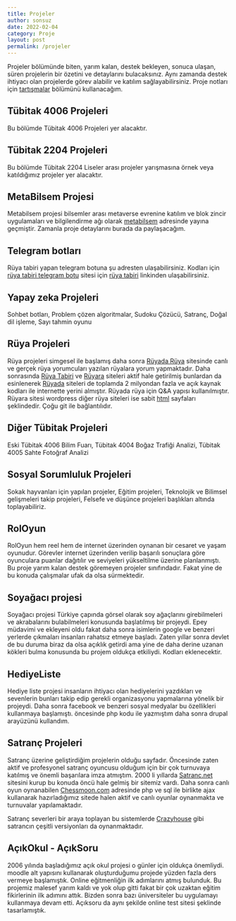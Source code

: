 ```yaml
---
title: Projeler
author: sonsuz
date: 2022-02-04
category: Proje
layout: post
permalink: /projeler
---
```


Projeler bölümünde biten, yarım kalan, destek bekleyen, sonuca ulaşan, süren projelerin bir özetini ve detaylarını bulacaksınız. Aynı zamanda destek ihtiyacı olan projelerde görev alabilir ve katılım sağlayabilirsiniz. Proje notları için [tartışmalar](https://github.com/sonsuzus/sonsuzus.github.io/discussions) bölümünü kullanacağım.

## Tübitak 4006 Projeleri

Bu bölümde Tübitak 4006 Projeleri yer alacaktır.

## Tübitak 2204 Projeleri

Bu bölümde Tübitak 2204 Liseler arası projeler yarışmasına örnek veya katıldığımız projeler yer alacaktır.

## MetaBilsem Projesi

Metabilsem projesi bilsemler arası metaverse evrenine katılım ve blok zincir uygulamaları ve bilgilendirme ağı olarak [metabilsem](https://sonsuzus.github.io) adresinde yayına geçmiştir. Zamanla proje detaylarını burada da paylaşacağım.

## Telegram botları

Rüya tabiri yapan telegram botuna şu adresten ulaşabilirsiniz. Kodları için [rüya tabiri telegram botu](https://github.com/ruya-tabiri/ruya-tabiri-telegram-botu) sitesi için [rüya tabiri](https://ruya-tabiri.github.io) linkinden ulaşabilirsiniz.

## Yapay zeka Projeleri

Sohbet botları, Problem çözen algoritmalar, Sudoku Çözücü, Satranç, Doğal dil işleme, Sayı tahmin oyunu

## Rüya Projeleri

Rüya projeleri simgesel ile başlamış daha sonra [Rüyada Rüya](https://sonsuzus.github.io/site/ruyada-ruya) sitesinde canlı ve gerçek rüya yorumcuları yazılan rüyalara yorum yapmaktadır. Daha sonrasında [Rüya Tabiri](https://ruya-tabiri.github.io) ve [Rüyara](https://ruyara.com) siteleri aktif hale getirilmiş bunlardan da esinlenerek [Rüyada](https://ruyada.github.io) siteleri de toplamda 2 milyondan fazla ve açık kaynak kodları ile internette yerini almıştır. Rüyada rüya için Q&A yapısı kullanılmıştır. Rüyara sitesi wordpress diğer rüya siteleri ise sabit [html](https://sonsuzus.github.io/program/html) sayfaları şeklindedir. Çoğu git ile bağlantılıdır.

## Diğer Tübitak Projeleri

Eski Tübitak 4006 Bilim Fuarı, Tübitak 4004 Boğaz Trafiği Analizi, Tübitak 4005 Sahte Fotoğraf Analizi

## Sosyal Sorumluluk Projeleri

Sokak hayvanları için yapılan projeler, Eğitim projeleri, Teknolojik ve Bilimsel gelişmeleri takip projeleri, Felsefe ve düşünce projeleri başlıkları altında toplayabiliriz.

## RolOyun

RolOyun hem reel hem de internet üzerinden oynanan bir cesaret ve yaşam oyunudur. Görevler internet üzerinden verilip başarılı sonuçlara göre oyunculara puanlar dağıtılır ve seviyeleri yükseltilme üzerine planlanmıştı. Bu proje yarım kalan destek göremeyen projeler sınıfındadır. Fakat yine de bu konuda çalışmalar ufak da olsa sürmektedir.

## Soyağacı projesi

Soyağacı projesi Türkiye çapında görsel olarak soy ağaçlarını girebilmeleri ve akrabalarını bulabilmeleri konusunda başlatılmış bir projeydi. Epey müdavimi ve ekleyeni oldu fakat daha sonra isimlerin google ve benzeri yerlerde çıkmaları insanları rahatsız etmeye başladı. Zaten yıllar sonra devlet de bu duruma biraz da olsa açıklık getirdi ama yine de daha derine uzanan kökleri bulma konusunda bu projem oldukça etkiliydi. Kodları eklenecektir.

## HediyeListe

Hediye liste projesi insanların ihtiyacı olan hediyelerini yazdıkları ve sevenlerin bunları takip edip gerekli organizasyonu yapmalarına yönelik bir projeydi. Daha sonra facebook ve benzeri sosyal medyalar bu özellikleri kullanmaya başlamıştı. öncesinde php kodu ile yazmıştım daha sonra drupal arayüzünü kullandım.

## Satranç Projeleri

Satranç üzerine geliştirdiğim projelerin olduğu sayfadır. Öncesinde zaten aktif ve profesyonel satranç oyuncusu olduğum için bir çok turnuvaya katılmış ve önemli başarılara imza atmıştım. 2000 li yıllarda [Satranc.net](http://www.satranc.net) sitesini kurup bu konuda öncü hale gelmiş bir sitemiz vardı. Daha sonra canlı oyun oynanabilen [Chessmoon.com](https://www.chessmoon.com) adresinde php ve sql ile birlikte ajax kullanarak hazırladığımız sitede halen aktif ve canlı oyunlar oynanmakta ve turnuvalar yapılamaktadır.

Satranç severleri bir araya toplayan bu sistemlerde [Crazyhouse][1] gibi satrancın çeşitli versiyonları da oynanmaktadır.

[1]: <https://sonsuzus.github.io/projeler> "Rakipten aldığınız taşları hamle sırası sizdeyken tahtanın istediğiniz yerine koyarak oynanan bir satranç türü. Elbette aldığınız taşlar kendi oyuncu renginize dönüşür."

## AçıkOkul - AçıkSoru

2006 yılında başladığımız açık okul projesi o günler için oldukça önemliydi. moodle alt yapısını kullanarak oluşturduğumu projede yüzden fazla ders vermeye başlamıştık. Online eğitmenliğin ilk adımlarını atmış bulunduk. Bu projemiz malesef yarım kaldı ve yok olup gitti fakat bir çok uzaktan eğitim fikirlerinin ilk adımını attık. Bizden sonra bazı üniversiteler bu uygulamayı kullanmaya devam etti. Açıksoru da aynı şekilde online test sitesi şeklinde tasarlamıştık.
